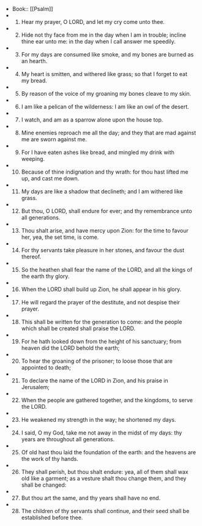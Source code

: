 - Book:: [[Psalm]]
- 1. Hear my prayer, O LORD, and let my cry come unto thee.
- 2. Hide not thy face from me in the day when I am in trouble; incline thine ear unto me: in the day when I call answer me speedily.
- 3. For my days are consumed like smoke, and my bones are burned as an hearth.
- 4. My heart is smitten, and withered like grass; so that I forget to eat my bread.
- 5. By reason of the voice of my groaning my bones cleave to my skin.
- 6. I am like a pelican of the wilderness: I am like an owl of the desert.
- 7. I watch, and am as a sparrow alone upon the house top.
- 8. Mine enemies reproach me all the day; and they that are mad against me are sworn against me.
- 9. For I have eaten ashes like bread, and mingled my drink with weeping.
- 10. Because of thine indignation and thy wrath: for thou hast lifted me up, and cast me down.
- 11. My days are like a shadow that declineth; and I am withered like grass.
- 12. But thou, O LORD, shall endure for ever; and thy remembrance unto all generations.
- 13. Thou shalt arise, and have mercy upon Zion: for the time to favour her, yea, the set time, is come.
- 14. For thy servants take pleasure in her stones, and favour the dust thereof.
- 15. So the heathen shall fear the name of the LORD, and all the kings of the earth thy glory.
- 16. When the LORD shall build up Zion, he shall appear in his glory.
- 17. He will regard the prayer of the destitute, and not despise their prayer.
- 18. This shall be written for the generation to come: and the people which shall be created shall praise the LORD.
- 19. For he hath looked down from the height of his sanctuary; from heaven did the LORD behold the earth;
- 20. To hear the groaning of the prisoner; to loose those that are appointed to death;
- 21. To declare the name of the LORD in Zion, and his praise in Jerusalem;
- 22. When the people are gathered together, and the kingdoms, to serve the LORD.
- 23. He weakened my strength in the way; he shortened my days.
- 24. I said, O my God, take me not away in the midst of my days: thy years are throughout all generations.
- 25. Of old hast thou laid the foundation of the earth: and the heavens are the work of thy hands.
- 26. They shall perish, but thou shalt endure: yea, all of them shall wax old like a garment; as a vesture shalt thou change them, and they shall be changed:
- 27. But thou art the same, and thy years shall have no end.
- 28. The children of thy servants shall continue, and their seed shall be established before thee.
